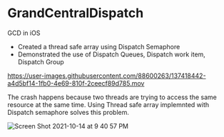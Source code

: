 # GrandCentralDispatch
GCD in iOS


- Created a thread safe array using Dispatch Semaphore
- Demonstrated the use of Dispatch Queues, Dispatch work item, Dispatch Group


https://user-images.githubusercontent.com/88600263/137418442-a4d5bf14-1fb0-4e69-810f-2ceecf89d785.mov


The crash happens because two threads are trying to access the same resource at the same time. Using Thread safe array implemnted with Dispatch semaphore solves this problem.



![Screen Shot 2021-10-14 at 9 40 57 PM](https://user-images.githubusercontent.com/88600263/137418799-42517a14-a83e-45ab-846c-21f17f661b5b.png)
